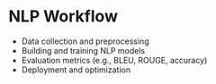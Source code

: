 # NLP Workflow

* Data collection and preprocessing
* Building and training NLP models
* Evaluation metrics (e.g., BLEU, ROUGE, accuracy)
* Deployment and optimization
